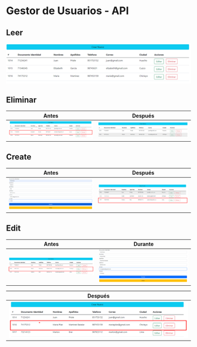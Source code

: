 # Gestor de Usuarios - API

## Leer
![Listar usuarios](assets/img/read.png)

## Eliminar
| Antes | Después |
|-|-|
| ![](assets/img/delete1.png) | ![](assets/img/delete2.png) |

## Create
| Antes | Después |
|-|-|
| ![](assets/img/create1.png) | ![](assets/img/create2.png) |

## Edit
| Antes | Durante |
|-|-|
| ![](assets/img/edit1.png) | ![](assets/img/edit2.png) |

|Después |
|-|
| ![](assets/img/edit3.png)


